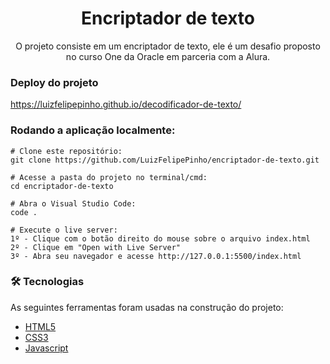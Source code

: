 <h1 align="center">Encriptador de texto</h1>
<p align="center">O projeto consiste em um encriptador de texto, ele é um desafio proposto no curso One da Oracle em parceria com a Alura.</p>

### Deploy do projeto
https://luizfelipepinho.github.io/decodificador-de-texto/

###  Rodando a aplicação localmente:

```
# Clone este repositório:
git clone https://github.com/LuizFelipePinho/encriptador-de-texto.git

# Acesse a pasta do projeto no terminal/cmd:
cd encriptador-de-texto

# Abra o Visual Studio Code:
code .

# Execute o live server:
1º - Clique com o botão direito do mouse sobre o arquivo index.html
2º - Clique em "Open with Live Server" 
3º - Abra seu navegador e acesse http://127.0.0.1:5500/index.html

```

### 🛠 Tecnologias

As seguintes ferramentas foram usadas na construção do projeto:

- [HTML5](https://developer.mozilla.org/pt-BR/docs/Web/HTML)
- [CSS3](https://developer.mozilla.org/pt-BR/docs/Web/CSS)
- [Javascript](https://developer.mozilla.org/pt-BR/docs/Web/JavaScript)



